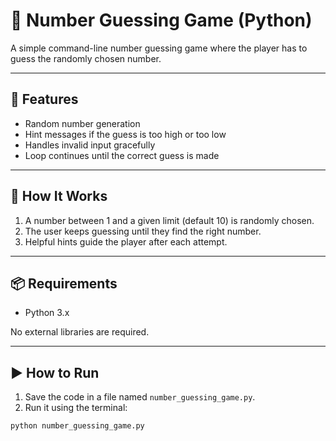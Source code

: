 # 🎯 Number Guessing Game (Python)

A simple command-line number guessing game where the player has to guess the randomly chosen number.

---

## 🚀 Features

- Random number generation
- Hint messages if the guess is too high or too low
- Handles invalid input gracefully
- Loop continues until the correct guess is made

---

## 🧠 How It Works

1. A number between 1 and a given limit (default 10) is randomly chosen.
2. The user keeps guessing until they find the right number.
3. Helpful hints guide the player after each attempt.

---

## 📦 Requirements

- Python 3.x

No external libraries are required.

---

## ▶️ How to Run

1. Save the code in a file named `number_guessing_game.py`.
2. Run it using the terminal:

```bash
python number_guessing_game.py
```


